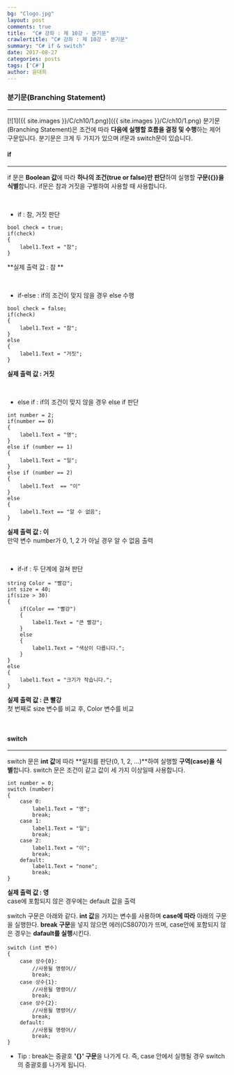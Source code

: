 ```yaml
---
bg: "Clogo.jpg"
layout: post
comments: true
title:  "C# 강좌 : 제 10강 - 분기문"
crawlertitle: "C# 강좌 : 제 10강 - 분기문"
summary: "C# if & switch"
date: 2017-08-27
categories: posts
tags: ['C#']
author: 윤대희
---
```


### 분기문(Branching Statement) ###
----------
[![1]({{ site.images }}/C/ch10/1.png)]({{ site.images }}/C/ch10/1.png)
분기문 (Branching Statement)은 조건에 따라 **다음에 실행할 흐름을 결정 및 수행**하는 제어 구문입니다. 분기문은 크게 두 가지가 있으며 if문과 switch문이 있습니다.

#### if ####
----------
if 문은 **Boolean 값**에 따라 **하나의 조건(true or false)만 판단**하여 실행할 **구문({})을 식별**합니다. if문은 참과 거짓을 구별하여 사용할 때 사용합니다.

<br>

*    if : 참, 거짓 판단

```c#:
bool check = true;
if(check)
{
    label1.Text = "참";
}
```

**실제 출력 값 : 참 **

<br>

* if-else : if의 조건이 맞지 않을 경우 else 수행

```c#:
bool check = false;
if(check)
{
    label1.Text = "참";
}
else
{
    label1.Text = "거짓";
}
```

**실제 출력 값 : 거짓**

<br>

* else if : if의 조건이 맞지 않을 경우 else if 판단

```c#:
int number = 2;
if(number == 0)
{
    label1.Text = "영";
}
else if (number == 1)
{
    label1.Text = "일";
}
else if (number == 2)
{
    label1.Text  == "이"
}
else
{
    label1.Text == "알 수 없음";
}
```

**실제 출력 값 : 이**<br>
만약 변수 number가 0, 1, 2 가 아닐 경우 알 수 없음 출력

<br>

* if-if : 두 단계에 걸쳐 판단

```c#:
string Color = "빨강";
int size = 40;
if(size > 30)
{
    if(Color == "빨강")
    { 
        label1.Text = "큰 빨강";
    }    
    else
    {
        label1.Text = "색상이 다릅니다.";
    }
}
else
{
    label1.Text = "크기가 작습니다.";
}
```

**실제 출력 값 : 큰 빨강**<br>
첫 번째로 size 변수를 비교 후, Color 변수를 비교

<br>

#### switch ####
----------

switch 문은 **int 값**에 따라 **일치를 판단(0, 1, 2, ...)**하여 실행할 **구역(case)을 식별**합니다. switch 문은 조건이 같고 값이 세 가지 이상일때 사용합니다.

```c#:
int number = 0;
switch (number)
{
    case 0:
        label1.Text = "영";
        break;
    case 1:
        label1.Text = "일";
        break;
    case 2:
        label1.Text = "이";
        break;
    default:
        label1.Text = "none";
        break;
}
```

**실제 출력 값 : 영**<br>
case에 포함되지 않은 경우에는 default 값을 출력

switch 구문은 아래와 같다. **int 값**을 가지는 변수를 사용하며 **case에 따라** 아래의 구문을 실행한다. **break 구문**을 넣지 않으면 에러(CS8070)가 뜨며, case안에 포함되지 않은 경우는 **dafault를 실행**시킨다.

```c#:
switch (int 변수)
{
    case 상수{0}:
        //사용될 명령어//
        break;
    case 상수{1}:
        //사용될 명령어//
        break;
    case 상수{2}:
        //사용될 명령어//
        break;
    default:
        //사용될 명령어//
        break;
}
```

* Tip : break는 중괄호 **'{}' 구문**을 나가게 다. 즉, case 안에서 실행될 경우 switch의 중괄호를 나가게 됩니다.
